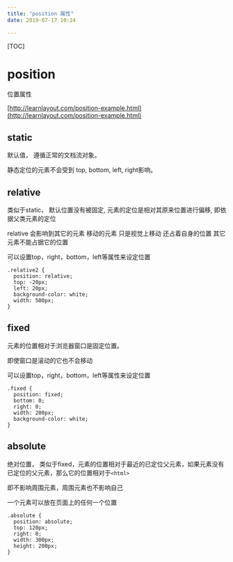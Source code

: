 ```yaml
---
title: "position 属性"
date: 2019-07-17 10:24

---
```


[TOC]

# position

位置属性

[http://learnlayout.com/position-example.html](http://learnlayout.com/position-example.html)

## static

默认值， 遵循正常的文档流对象。

静态定位的元素不会受到 top, bottom, left, right影响。



## relative

类似于static， 默认位置没有被固定, 元素的定位是相对其原来位置进行偏移, 即依据父类元素的定位

relative 会影响到其它的元素  移动的元素 只是视觉上移动 还占着自身的位置 其它元素不能占据它的位置

可以设置top，right，bottom，left等属性来设定位置

```
.relative2 {
  position: relative;
  top: -20px;
  left: 20px;
  background-color: white;
  width: 500px;
}
```

## fixed

元素的位置相对于浏览器窗口是固定位置。

即使窗口是滚动的它也不会移动

可以设置top，right，bottom，left等属性来设定位置

```
.fixed {
  position: fixed;
  bottom: 0;
  right: 0;
  width: 200px;
  background-color: white;
}
```

## absolute

绝对位置， 类似于fixed，元素的位置相对于最近的已定位父元素，如果元素没有已定位的父元素，那么它的位置相对于`<html>`

即不影响周围元素，周围元素也不影响自己

一个元素可以放在页面上的任何一个位置

```
.absolute {
  position: absolute;
  top: 120px;
  right: 0;
  width: 300px;
  height: 200px;
}
```
